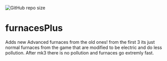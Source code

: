 ![GitHub repo size](https://img.shields.io/github/repo-size/Saniee/furnacesPlus)
# furnacesPlus
 Adds new Advanced furnaces from the old ones! from the first 3 its just normal furnaces from the game that are modified to be electric and do less pollution. After mk3 there is no pollution and furnaces go extremly fast. 
